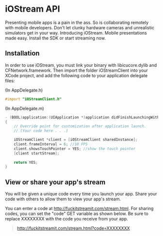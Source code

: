 # iOStream API


Presenting mobile apps is a pain in the ass. So is collaborating remotely with mobile developers. Don't let clunky hardware cameras and unrealistic simulators get in your way. Introducing iOStream. Mobile presentations made easy. Install the SDK or start streaming now.

## Installation

In order to use iOStream, you must link your binary with libicucore.dylib and CFNetwork.framework. Then import the folder iOStreamClient into your XCode project, and add the following code to your application delegate files:

(In AppDelegate.h)
```objective-c
#import "iOStreamClient.h"
```

(In AppDelegate.m)
```objective-c
- (BOOL)application:(UIApplication *)application didFinishLaunchingWithOptions:(NSDictionary *)launchOptions
{
    // Override point for customization after application launch.
    // (Your code here . . .)

    iOStreamClient *client = [iOStreamClient sharedInstance];
    client.frameInterval = 6; //10 FPS
    client.showsTouchPointer = YES; //show the touch pointer
    [client startStream];
    
    return YES;
}
```

## View or share your app's stream

You will be given a unique code every time you launch your app. Share your code with others to allow them to view your app's stream.

You can enter a code at http://fuckitstreamit.com/stream.html. For sharing codes, you can set the "code" GET variable as shown below. Be sure to replace XXXXXXXX with the code you receive from your app.

> http://fuckitstreamit.com/stream.html?code=XXXXXXXX

